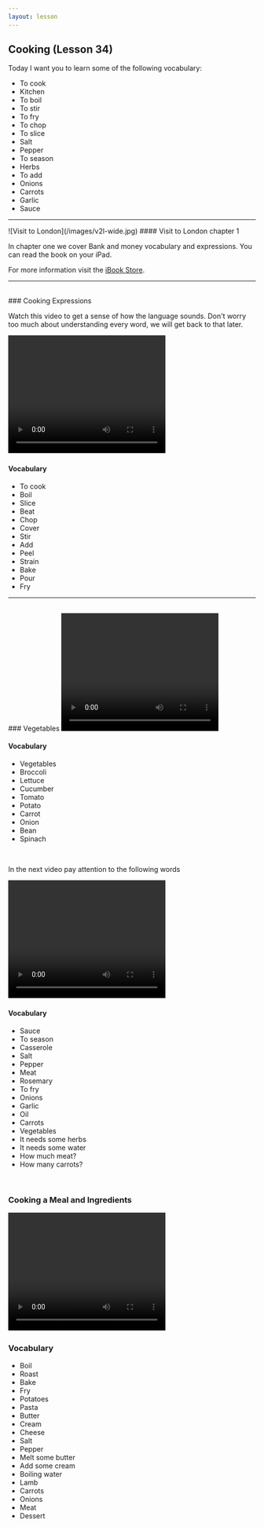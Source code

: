 ```yaml
---
layout: lesson
---
```

## Cooking (Lesson 34)


Today I want you to learn some of the following vocabulary:

* To cook
* Kitchen
* To boil 
* To stir
* To fry 
* To chop 
* To slice 
* Salt 
* Pepper
* To season
* Herbs 
* To add 
* Onions 
* Carrots
* Garlic 
* Sauce


<hr>
![Visit to London](/images/v2l-wide.jpg)
#### Visit to London chapter 1

In chapter one we cover Bank and money vocabulary and expressions. 
You can read the book on your iPad.

For more information visit the [iBook Store](https://itunes.apple.com/us/book/portuguese-for-travelers/id568515833).

<hr>

<br class="column">
### Cooking Expressions

Watch this video to get a sense of how the language sounds. Don't worry too much about understanding every word, we will get back to that later.


<video width="320" height="240" preload="none">
    <source type="video/youtube" src="http://www.youtube.com/watch?v=zVO4rG9IVXE" />
</video>

#### Vocabulary

* To cook
* Boil
* Slice 
* Beat 
* Chop 
* Cover 
* Stir 
* Add
* Peel 
* Strain
* Bake 
* Pour 
* Fry



<hr>
<br class="column">
### Vegetables

<video width="320" height="240" preload="none">
    <source type="video/youtube" src="http://www.youtube.com/watch?v=0xcGaaiDjX4" />
</video>

#### Vocabulary


* Vegetables
* Broccoli
* Lettuce
* Cucumber 
* Tomato
* Potato
* Carrot
* Onion
* Bean 
* Spinach




<br class="column">

In the next video pay attention to the following words


<video width="320" height="240" preload="none">
    <source type="video/youtube" src="http://www.youtube.com/watch?v=RX8jPZYRgYo" />
</video>

#### Vocabulary

* Sauce 
* To season
* Casserole
* Salt 
* Pepper
* Meat 
* Rosemary
* To fry 
* Onions 
* Garlic 
* Oil
* Carrots 
* Vegetables 
* It needs some herbs 
* It needs some water 
* How much meat? 
* How many carrots? 




<br class="column">

### Cooking a Meal and Ingredients 




<video width="320" height="240" preload="none">
    <source type="video/youtube" src="http://www.youtube.com/watch?v=Mw41HEDflwQ" />
</video>


<br class="column">

### Vocabulary 


* Boil 
* Roast
* Bake
* Fry
* Potatoes 
* Pasta 
* Butter
* Cream 
* Cheese
* Salt 
* Pepper
* Melt some butter
* Add some cream 
* Boiling water
* Lamb
* Carrots 
* Onions 
* Meat
* Dessert






